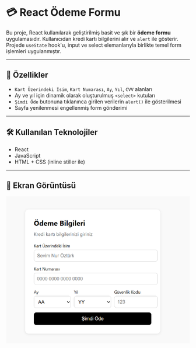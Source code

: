 # 💳 React Ödeme Formu

Bu proje, React kullanılarak geliştirilmiş basit ve şık bir **ödeme formu** uygulamasıdır. Kullanıcıdan kredi kartı bilgilerini alır ve `alert` ile gösterir. Projede `useState` hook'u, input ve select elemanlarıyla birlikte temel form işlemleri uygulanmıştır.

---

## 🎯 Özellikler

- `Kart Üzerindeki İsim`, `Kart Numarası`, `Ay`, `Yıl`, `CVV` alanları
- Ay ve yıl için dinamik olarak oluşturulmuş `<select>` kutuları
- `Şimdi Öde` butonuna tıklanınca girilen verilerin `alert()` ile gösterilmesi
- Sayfa yenilenmesi engellenmiş form gönderimi


---

## 🛠️ Kullanılan Teknolojiler

- React
- JavaScript 
- HTML + CSS (inline stiller ile)

---
## 📸 Ekran Görüntüsü
![Ödeme Formu Ekran Görüntüsü](./gorev8.png)
